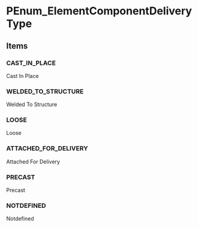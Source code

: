 # PEnum_ElementComponentDeliveryType


<!-- end of short definition -->
## Items

### CAST_IN_PLACE
Cast In Place

### WELDED_TO_STRUCTURE
Welded To Structure

### LOOSE
Loose

### ATTACHED_FOR_DELIVERY
Attached For Delivery

### PRECAST
Precast

### NOTDEFINED
Notdefined
